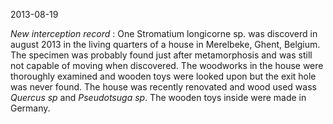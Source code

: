 2013-08-19

*New interception record* : One Stromatium longicorne sp. was discoverd in august 2013 in the living quarters of a house in Merelbeke, Ghent, Belgium. The specimen was probably found just after metamorphosis and was still not capable of moving when discovered. The woodworks in the house were thoroughly examined and wooden toys were looked upon but the exit hole was never found. The house was recently renovated and wood used wass *Quercus sp* and *Pseudotsuga sp*. The wooden toys inside were made in Germany. 
